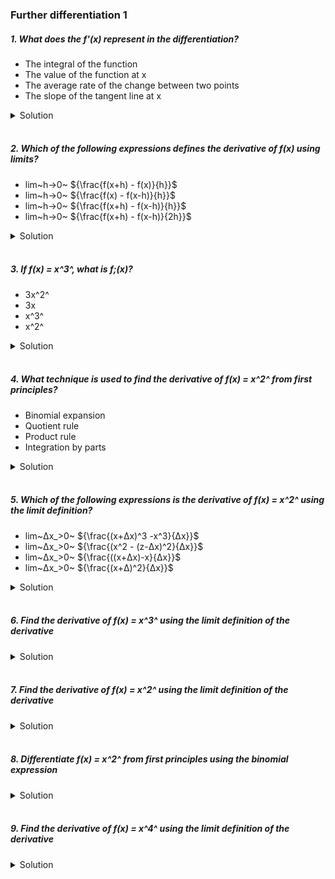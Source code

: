 ### Further differentiation 1

##### 1. What does the f'(x) represent in the differentiation?

- The integral of the function
- The value of the function at x
- The average rate of the change between two points
- The slope of the tangent line at x

<details>
  <summary>Solution</summary>

The correct answer is:

**The slope of the tangent line at x**

\( f'(x) \) represents the **instantaneous rate of change** of the function at \( x \), which is the **slope of the tangent line** to the curve at that point.

  </br>

</details>

</br>

##### 2. Which of the following expressions defines the derivative of f(x) using limits?

- lim~h->0~ ${\frac{f(x+h) - f(x)}{h}}$
- lim~h->0~ ${\frac{f(x) - f(x-h)}{h}}$
- lim~h->0~ ${\frac{f(x+h) - f(x-h)}{h}}$
- lim~h->0~ ${\frac{f(x+h) - f(x-h)}{2h}}$

<details>

  <summary>Solution</summary>

The correct answer is:

**\(\lim\_{{h \to 0}} \frac{f(x+h) - f(x)}{h}\)**

This is the **definition of the derivative** of \( f(x) \) using limits. It represents the **instantaneous rate of change** of \( f(x) \) at \( x \), which is also the slope of the tangent line to the curve at that point.

Explanation of the other options:

- **\(\lim\_{{h \to 0}} \frac{f(x) - f(x-h)}{h}\)**:

  - This is similar to the correct definition but written in terms of backward differences. It is not the standard definition.

- **\(\lim\_{{h \to 0}} \frac{f(x+h) - f(x-h)}{h}\)**:

  - This expression is incorrect because it does not properly take the limit as \( h \to 0 \) in the standard form.

- **\(\lim\_{{h \to 0}} \frac{f(x+h) - f(x-h)}{2h}\)**:
  - This is the **symmetric difference quotient**, an approximation for the derivative, but not its exact definition.

Thus, the first option is the correct definition of the derivative using limits. 🚀

  </br>

</details>

</br>

##### 3. If f(x) = x^3^, what is f;(x)?

- 3x^2^
- 3x
- x^3^
- x^2^

<details>
  <summary>Solution</summary>

Given the function:
\[
f(x) = x^3
\]

To find \( f'(x) \), we use the **power rule** of differentiation:

\[
\frac{d}{dx} x^n = n x^{n-1}
\]

Applying this rule:

\[
f'(x) = 3x^{3-1} = 3x^2
\]

Correct Answer:

✅ **3x²**

  </br>

</details>

</br>

##### 4. What technique is used to find the derivative of f(x) = x^2^ from first principles?

- Binomial expansion
- Quotient rule
- Product rule
- Integration by parts

<details>
  <summary>Solution</summary>

The correct answer is:

✅ **Binomial expansion**

### Explanation:

To find the derivative of \( f(x) = x^2 \) **from first principles**, we use the **definition of the derivative**:

\[
f'(x) = \lim\_{{h \to 0}} \frac{f(x+h) - f(x)}{h}
\]

Substituting \( f(x) = x^2 \):

\[
f'(x) = \lim\_{{h \to 0}} \frac{(x+h)^2 - x^2}{h}
\]

Expanding \( (x+h)^2 \) using **binomial expansion**:

\[
(x+h)^2 = x^2 + 2xh + h^2
\]

Now, substitute back:

\[
f'(x) = \lim\_{{h \to 0}} \frac{x^2 + 2xh + h^2 - x^2}{h}
\]

\[
= \lim\_{{h \to 0}} \frac{2xh + h^2}{h}
\]

Factor out \( h \):

\[
= \lim\_{{h \to 0}} (2x + h)
\]

As \( h \to 0 \), we get:

\[
f'(x) = 2x
\]

### Why the other options are incorrect:

- **Quotient Rule**: Used for functions of the form \( \frac{f(x)}{g(x)} \), which is not applicable here.
- **Product Rule**: Used when differentiating a product of two functions, but \( x^2 \) is a single function.
- **Integration by Parts**: This is an integration technique, not differentiation.

Thus, **binomial expansion** is the correct technique when differentiating \( f(x) = x^2 \) from first principles. 🚀e

  </br>

</details>

</br>

##### 5. Which of the following expressions is the derivative of f(x) = x^2^ using the limit definition?

- lim~Δx\_>0~ ${\frac{(x+Δx)^3 -x^3}{Δx}}$
- lim~Δx\_>0~ ${\frac{(x^2 - (z-Δx)^2}{Δx}}$
- lim~Δx\_>0~ ${\frac{((x+Δx)-x}{Δx}}$
- lim~Δx\_>0~ ${\frac{(x+Δ)^2}{Δx}}$

<details>
  <summary>Solution</summary>

The correct expression that represents the derivative of \( f(x) = x^2 \) using the **limit definition of a derivative** is:

✅
\[
\lim\_{\Delta x \to 0} \frac{(x+\Delta x)^2 - x^2}{\Delta x}
\]

However, none of the given options seem to be exactly correct. Let's analyze them:

1. **\(\lim\_{\Delta x \to 0} \frac{(x+\Delta x)^3 - x^3}{\Delta x}\)**

   - Incorrect. This is the derivative definition for \( f(x) = x^3 \), not \( x^2 \).

2. **\(\lim\_{\Delta x \to 0} \frac{x^2 - (z-\Delta x)^2}{\Delta x}\)**

   - Incorrect. This does not match the standard limit definition of the derivative.

3. **\(\lim\_{\Delta x \to 0} \frac{( (x+\Delta x) - x )}{\Delta x}\)**

   - Incorrect. This simplifies to \( \frac{\Delta x}{\Delta x} = 1 \), which is not the derivative of \( x^2 \).

4. **\(\lim\_{\Delta x \to 0} \frac{(x+\Delta)^2}{\Delta x}\)**
   - Incorrect. It should be **\(\frac{(x+\Delta x)^2 - x^2}{\Delta x}\)** instead.

Correct Limit Definition for \( f(x) = x^2 \):

\[
f'(x) = \lim\_{\Delta x \to 0} \frac{(x+\Delta x)^2 - x^2}{\Delta x}
\]

Expanding \( (x+\Delta x)^2 \) using binomial expansion:

\[
= \lim\_{\Delta x \to 0} \frac{x^2 + 2x\Delta x + (\Delta x)^2 - x^2}{\Delta x}
\]

\[
= \lim\_{\Delta x \to 0} \frac{2x\Delta x + (\Delta x)^2}{\Delta x}
\]

\[
= \lim\_{\Delta x \to 0} (2x + \Delta x)
\]

\[
= 2x
\]

Thus, **\( f'(x) = 2x \)**, but none of the answer choices match the correct limit definition exactly. If you have a formatting issue in your options, check for a choice similar to:

\[
\lim\_{\Delta x \to 0} \frac{(x+\Delta x)^2 - x^2}{\Delta x}
\]

  </br>

</details>

</br>

##### 6. Find the derivative of f(x) = x^3^ using the limit definition of the derivative

<details>
  <summary>Solution</summary>

To find the derivative of \( f(x) = x^3 \) using the **limit definition of a derivative**, we use:

\[
f'(x) = \lim\_{{h \to 0}} \frac{f(x+h) - f(x)}{h}
\]

Step 1: Substitute \( f(x) = x^3 \)

\[
f'(x) = \lim\_{{h \to 0}} \frac{(x+h)^3 - x^3}{h}
\]

Step 2: Expand \( (x+h)^3 \) using the **binomial expansion**:

\[
(x+h)^3 = x^3 + 3x^2h + 3xh^2 + h^3
\]

Step 3: Substitute back into the limit expression

\[
f'(x) = \lim\_{{h \to 0}} \frac{x^3 + 3x^2h + 3xh^2 + h^3 - x^3}{h}
\]

Step 4: Simplify the numerator

\[
f'(x) = \lim\_{{h \to 0}} \frac{3x^2h + 3xh^2 + h^3}{h}
\]

Factor out \( h \):

\[
f'(x) = \lim\_{{h \to 0}} (3x^2 + 3xh + h^2)
\]

Step 5: Take the limit as \( h \to 0 \)

\[
f'(x) = 3x^2 + 3x(0) + 0^2
\]

\[
f'(x) = 3x^2
\]

Final Answer:

\[
\mathbf{f'(x) = 3x^2}
\]

This confirms that the derivative of \( x^3 \) is **\( 3x^2 \)** using the first principles (limit definition of a derivative). 🚀

  </br>

</details>

</br>

##### 7. Find the derivative of f(x) = x^2^ using the limit definition of the derivative

<details>
  <summary>Solution</summary>

To find the derivative of \( f(x) = x^2 \) using the **limit definition of the derivative**, we use:

\[
f'(x) = \lim\_{{h \to 0}} \frac{f(x+h) - f(x)}{h}
\]

Step 1: Substitute \( f(x) = x^2 \)

\[
f'(x) = \lim\_{{h \to 0}} \frac{(x+h)^2 - x^2}{h}
\]

Step 2: Expand \( (x+h)^2 \) using the **binomial expansion**:

\[
(x+h)^2 = x^2 + 2xh + h^2
\]

Step 3: Substitute back into the limit expression

\[
f'(x) = \lim\_{{h \to 0}} \frac{x^2 + 2xh + h^2 - x^2}{h}
\]

Step 4: Simplify the numerator

\[
f'(x) = \lim\_{{h \to 0}} \frac{2xh + h^2}{h}
\]

Factor out \( h \):

\[
f'(x) = \lim\_{{h \to 0}} (2x + h)
\]

Step 5: Take the limit as \( h \to 0 \)

\[
f'(x) = 2x + 0
\]

\[
f'(x) = 2x
\]

Final Answer:

\[
\mathbf{f'(x) = 2x}
\]

This confirms that the derivative of \( x^2 \) is **\( 2x \)** using the **limit definition of a derivative**. 🚀

  </br>

</details>

</br>

##### 8. Differentiate f(x) = x^2^ from first principles using the binomial expression

<details>
  <summary>Solution</summary>

To differentiate \( f(x) = x^2 \) from **first principles** using the **binomial expansion**, we use the **limit definition of the derivative**:

\[
f'(x) = \lim\_{{h \to 0}} \frac{f(x+h) - f(x)}{h}
\]

**Step 1: Substitute \( f(x) = x^2 \)**

\[
f'(x) = \lim\_{{h \to 0}} \frac{(x+h)^2 - x^2}{h}
\]

**Step 2: Expand \( (x+h)^2 \) using the Binomial Theorem**

Using the **binomial expansion**:

\[
(x+h)^2 = x^2 + 2xh + h^2
\]
**Step 3: Substitute back into the limit expression**

\[
f'(x) = \lim\_{{h \to 0}} \frac{x^2 + 2xh + h^2 - x^2}{h}
\]
**Step 4: Simplify the numerator**

\[
= \lim\_{{h \to 0}} \frac{2xh + h^2}{h}
\]

Factor out \( h \):

\[
= \lim\_{{h \to 0}} (2x + h)
\]

**Step 5: Take the limit as \( h \to 0 \)**

\[
f'(x) = 2x + 0
\]

\[
f'(x) = 2x
\]

**Final Answer:**
\[
\mathbf{f'(x) = 2x}
\]

Thus, using **first principles** and the **binomial expansion**, we confirm that the derivative of \( x^2 \) is **\( 2x \)**. 🚀

  </br>

</details>

</br>

##### 9. Find the derivative of f(x) = x^4^ using the limit definition of the derivative

<details>
  <summary>Solution</summary>

To find the derivative of \( f(x) = x^4 \) using the **limit definition of a derivative**, we follow these steps:

**Step 1: Apply the Limit Definition**
The derivative is given by:

\[
f'(x) = \lim\_{{h \to 0}} \frac{f(x+h) - f(x)}{h}
\]

Substituting \( f(x) = x^4 \):

\[
f'(x) = \lim\_{{h \to 0}} \frac{(x+h)^4 - x^4}{h}
\]

**Step 2: Expand \( (x+h)^4 \) using the Binomial Theorem**
Using the **binomial expansion**:

\[
(x+h)^4 = x^4 + 4x^3h + 6x^2h^2 + 4xh^3 + h^4
\]

**Step 3: Substitute into the Limit Expression**
\[
f'(x) = \lim\_{{h \to 0}} \frac{x^4 + 4x^3h + 6x^2h^2 + 4xh^3 + h^4 - x^4}{h}
\]

Cancel out \( x^4 \):

\[
f'(x) = \lim\_{{h \to 0}} \frac{4x^3h + 6x^2h^2 + 4xh^3 + h^4}{h}
\]

**Step 4: Factor Out \( h \)**
\[
f'(x) = \lim\_{{h \to 0}} (4x^3 + 6x^2h + 4xh^2 + h^3)
\]

**Step 5: Take the Limit as \( h \to 0 \)**
Since \( h \to 0 \), all terms containing \( h \) vanish:

\[
f'(x) = 4x^3
\]

**Final Answer:**
\[
\mathbf{f'(x) = 4x^3}
\]

Thus, using the **limit definition of a derivative**, we have shown that the derivative of \( x^4 \) is **\( 4x^3 \)**. 🚀

  </br>

</details>

</br>
